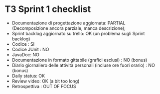 # T3 Sprint 1 checklist

* Documentazione di progettazione aggiornata: PARTIAL (Decomposizione ancora parziale, manca descrizione); 
* Sprint backlog aggiornato su trello: OK (un problema sugli Sprint backlog)
* Codice : SI 
* Codice JUnit : NO
* JavaDoc: NO
* Documentazione in formato gittabile (grafici esclusi) : NO (bonus)
* Diario giornaliero delle attività personali (incluse ore fuori orario) : NO (bonus)
* Daily status: OK 
* Review video: OK (a bit too long)
* Retrospettiva : OUT OF FOCUS



